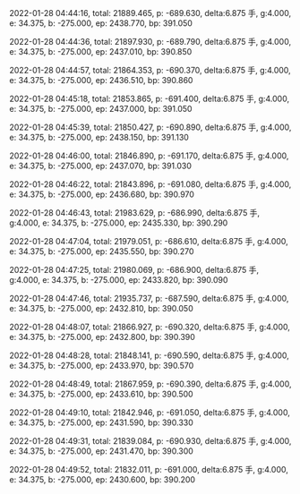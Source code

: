 2022-01-28 04:44:16, total: 21889.465, p: -689.630, delta:6.875 手, g:4.000, e: 34.375, b: -275.000, ep: 2438.770, bp: 391.050

2022-01-28 04:44:36, total: 21897.930, p: -689.790, delta:6.875 手, g:4.000, e: 34.375, b: -275.000, ep: 2437.010, bp: 390.850

2022-01-28 04:44:57, total: 21864.353, p: -690.370, delta:6.875 手, g:4.000, e: 34.375, b: -275.000, ep: 2436.510, bp: 390.860

2022-01-28 04:45:18, total: 21853.865, p: -691.400, delta:6.875 手, g:4.000, e: 34.375, b: -275.000, ep: 2437.000, bp: 391.050

2022-01-28 04:45:39, total: 21850.427, p: -690.890, delta:6.875 手, g:4.000, e: 34.375, b: -275.000, ep: 2438.150, bp: 391.130

2022-01-28 04:46:00, total: 21846.890, p: -691.170, delta:6.875 手, g:4.000, e: 34.375, b: -275.000, ep: 2437.070, bp: 391.030

2022-01-28 04:46:22, total: 21843.896, p: -691.080, delta:6.875 手, g:4.000, e: 34.375, b: -275.000, ep: 2436.680, bp: 390.970

2022-01-28 04:46:43, total: 21983.629, p: -686.990, delta:6.875 手, g:4.000, e: 34.375, b: -275.000, ep: 2435.330, bp: 390.290

2022-01-28 04:47:04, total: 21979.051, p: -686.610, delta:6.875 手, g:4.000, e: 34.375, b: -275.000, ep: 2435.550, bp: 390.270

2022-01-28 04:47:25, total: 21980.069, p: -686.900, delta:6.875 手, g:4.000, e: 34.375, b: -275.000, ep: 2433.820, bp: 390.090

2022-01-28 04:47:46, total: 21935.737, p: -687.590, delta:6.875 手, g:4.000, e: 34.375, b: -275.000, ep: 2432.810, bp: 390.050

2022-01-28 04:48:07, total: 21866.927, p: -690.320, delta:6.875 手, g:4.000, e: 34.375, b: -275.000, ep: 2432.800, bp: 390.390

2022-01-28 04:48:28, total: 21848.141, p: -690.590, delta:6.875 手, g:4.000, e: 34.375, b: -275.000, ep: 2433.970, bp: 390.570

2022-01-28 04:48:49, total: 21867.959, p: -690.390, delta:6.875 手, g:4.000, e: 34.375, b: -275.000, ep: 2433.610, bp: 390.500

2022-01-28 04:49:10, total: 21842.946, p: -691.050, delta:6.875 手, g:4.000, e: 34.375, b: -275.000, ep: 2431.590, bp: 390.330

2022-01-28 04:49:31, total: 21839.084, p: -690.930, delta:6.875 手, g:4.000, e: 34.375, b: -275.000, ep: 2431.470, bp: 390.300

2022-01-28 04:49:52, total: 21832.011, p: -691.000, delta:6.875 手, g:4.000, e: 34.375, b: -275.000, ep: 2430.600, bp: 390.200